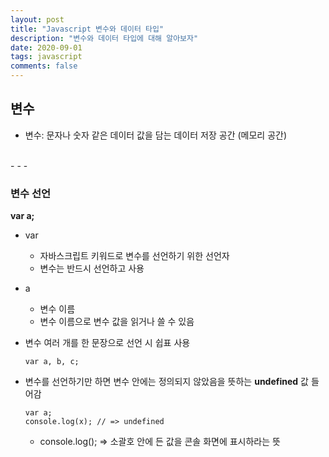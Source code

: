 ```yaml
---
layout: post
title: "Javascript 변수와 데이터 타입"
description: "변수와 데이터 타입에 대해 알아보자"
date: 2020-09-01
tags: javascript
comments: false
---
```


## 변수
- 변수: 문자나 숫자 같은 데이터 값을 담는 데이터 저장 공간 (메모리 공간)

<br>
- - -
<br>

### **변수 선언**
**var a;**

- var
	- 자바스크립트 키워드로 변수를 선언하기 위한 선언자
	- 변수는 반드시 선언하고 사용
- a
	- 변수 이름
	- 변수 이름으로 변수 값을 읽거나 쓸 수 있음

- 변수 여러 개를 한 문장으로 선언 시 쉽표 사용

	`` var a, b, c; ``

- 변수를 선언하기만 하면 변수 안에는 정의되지 않았음을 뜻하는 **undefined** 값 들어감

	```
    var a;
    console.log(x); // => undefined
    ```
    - console.log(); => 소괄호 안에 든 값을 콘솔 화면에 표시하라는 뜻